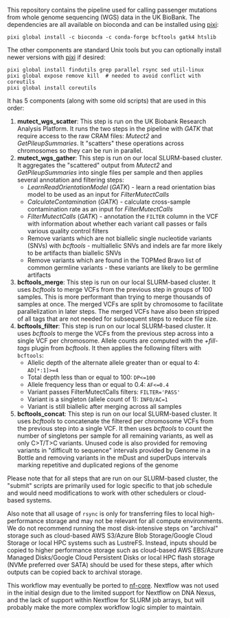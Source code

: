 This repository contains the pipeline used for calling passenger mutations from whole genome sequencing (WGS) data in the UK BioBank.  The dependencies are all available on bioconda and can be installed using [pixi](https://pixi.sh/latest/):
```
pixi global install -c bioconda -c conda-forge bcftools gatk4 htslib
```

The other components are standard Unix tools but you can optionally install newer versions with [pixi](https://pixi.sh/latest/) if desired:
```
pixi global install findutils grep parallel rsync sed util-linux
pixi global expose remove kill  # needed to avoid conflict with coreutils
pixi global install coreutils
```

It has 5 components (along with some old scripts) that are used in this order:

1. **mutect_wgs_scatter**: This step is run on the UK Biobank Research Analysis Platform. It runs the two steps in the pipeline with *GATK* that require access to the raw CRAM files: *Mutect2* and *GetPileupSummaries*. It "scatters" these operations across chromosomes so they can be run in parallel.
2. **mutect_wgs_gather**:  This step is run on our local SLURM-based cluster.  It aggregates the "scattered" output from *Mutect2* and *GetPileupSummaries* into single files per sample and then applies several annotation and filtering steps:
    - *LearnReadOrientationModel* (*GATK*) - learn a read orientation bias model to be used as an input for *FilterMutectCalls*
    - *CalculateContamination* (*GATK*) - calculate cross-sample contamination rate as an input for *FilterMutectCalls*
    - *FilterMutectCalls* (*GATK*) - annotation the `FILTER` column in the VCF with information about whether each variant call passes or fails various quality control filters
    - Remove variants which are not biallelic single nucleotide variants (SNVs) with *bcftools* - multiallelic SNVs and indels are far more likely to be artifacts than biallelic SNVs
    - Remove variants which are found in the TOPMed Bravo list of common germline variants - these variants are likely to be germline artifacts
3. **bcftools_merge**: This step is run on our local SLURM-based cluster.  It uses *bcftools* to merge VCFs from the previous step in groups of 100 samples.  This is more performant than trying to merge thousands of samples at once.  The merged VCFs are split by chromosome to facilitate parallelization in later steps.  The merged VCFs have also been stripped of all tags that are not needed for subsequent steps to reduce file size.
4. **bcftools_filter**: This step is run on our local SLURM-based cluster.  It uses *bcftools* to merge the VCFs from the previous step across into a single VCF per chromosome.  Allele counts are computed with the *+fill-tags* plugin from *bcftools*.  It then applies the following filters with `bcftools`:
    - Allelic depth of the alternate allele greater than or equal to 4: `AD[*:1]>=4`
    - Total depth less than or equal to 100: `DP<=100`
    - Allele frequency less than or equal to 0.4: `AF<=0.4`
    - Variant passes FilterMutectCalls filters: `FILTER='PASS'`
    - Variant is a singleton (allele count of 1): `INFO/AC=1`
    - Variant is still biallelic after merging across all samples
5. **bcftools_concat**: This step is run on our local SLURM-based cluster.  It uses *bcftools* to concatenate the filtered per chromosome VCFs from the previous step into a single VCF.  It then uses *bcftools* to count the number of singletons per sample for all remaining variants, as well as only C>T/T>C variants.  Unused code is also provided for removing variants in "difficult to sequence" intervals provided by Genome in a Bottle and removing variants in the mDust and superDups intervals marking repetitive and duplicated regions of the genome

Please note that for all steps that are run on our SLURM-based cluster, the "submit" scripts are primarily used for logic specific to that job schedule and would need modifications to work with other schedulers or cloud-based systems.  

Also note that all usage of `rsync` is only for transferring files to local high-performance storage and may not be relevant for all compute environments.  We do not recommend running the most disk-intensive steps on "archival" storage such as cloud-based AWS S3/Azure Blob Storage/Google Cloud Storage or local HPC systems such as LustreFS.  Instead, inputs should be copied to higher performance storage such as cloud-based AWS EBS/Azure Managed Disks/Google Cloud Persistent Disks or local HPC flash storage (NVMe preferred over SATA) should be used for these steps, after which outputs can be copied back to archival storage.

This workflow may eventually be ported to [nf-core](https://nf-co.re).  Nextflow was not used in the initial design due to the limited support for Nextflow on DNA Nexus, and the lack of support within Nextflow for SLURM job arrays, but will probably make the more complex workflow logic simpler to maintain.
